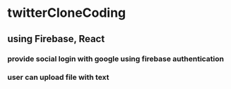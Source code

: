 # twitterCloneCoding
## using Firebase, React
### provide social login with google using firebase authentication
### user can upload file with text
